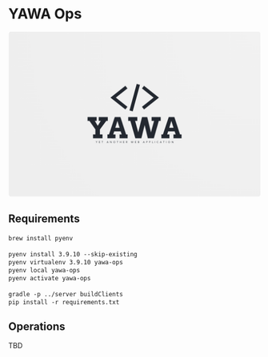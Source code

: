 # YAWA Ops

![YAWA Logo](resources/brand/yawa-logo.png)

## Requirements

```shell
brew install pyenv

pyenv install 3.9.10 --skip-existing
pyenv virtualenv 3.9.10 yawa-ops
pyenv local yawa-ops
pyenv activate yawa-ops

gradle -p ../server buildClients
pip install -r requirements.txt
```

## Operations
TBD
